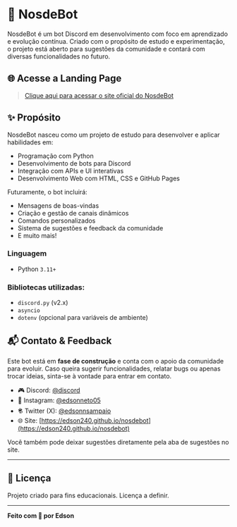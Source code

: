 # 🤖 NosdeBot

NosdeBot é um bot Discord em desenvolvimento com foco em aprendizado e evolução contínua. Criado com o propósito de estudo e experimentação, o projeto está aberto para sugestões da comunidade e contará com diversas funcionalidades no futuro.

## 🌐 Acesse a Landing Page

> [Clique aqui para acessar o site oficial do NosdeBot](https://edson240.github.io/nosdebot)

## ✨ Propósito

NosdeBot nasceu como um projeto de estudo para desenvolver e aplicar habilidades em:

- Programação com Python
- Desenvolvimento de bots para Discord
- Integração com APIs e UI interativas
- Desenvolvimento Web com HTML, CSS e GitHub Pages

Futuramente, o bot incluirá:

- Mensagens de boas-vindas
- Criação e gestão de canais dinâmicos
- Comandos personalizados
- Sistema de sugestões e feedback da comunidade
- E muito mais!

### Linguagem

- Python `3.11+`

### Bibliotecas utilizadas:

- `discord.py` (v2.x)
- `asyncio`
- `dotenv` (opcional para variáveis de ambiente)

## 📬 Contato & Feedback

Este bot está em **fase de construção** e conta com o apoio da comunidade para evoluir. Caso queira sugerir funcionalidades, relatar bugs ou apenas trocar ideias, sinta-se à vontade para entrar em contato.

- 🎮 Discord: [@discord](https://discord.gg/enmbjQdFth)
- 📸 Instagram: [@edsonneto05](https://www.instagram.com/edsonneto05/)
- 🕏 Twitter (X): [@edsonnsampaio](https://x.com/edsonnsampaio)
- 🌐 Site: [https://edson240.github.io/nosdebot](https://edson240.github.io/nosdebot)

Você também pode deixar sugestões diretamente pela aba de sugestões no site.

---

## 📄 Licença

Projeto criado para fins educacionais. Licença a definir.

---

**Feito com 💜 por Edson**

